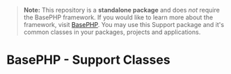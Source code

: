 > **Note:** This repository is a **standalone package** and does *not* require the BasePHP framework. If you would like to learn more about the framework, visit [BasePHP](https://github.com/basephp/framework). You may use this Support package and it's common classes in your packages, projects and applications.

# BasePHP - Support Classes

